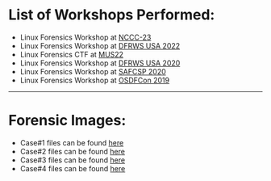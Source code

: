 # List of Workshops Performed:
- Linux Forensics Workshop at [NCCC-23](NCCC23)
- Linux Forensics Workshop at [DFRWS USA 2022](DFRWS_USA_2022)
- Linux Forensics CTF at [MUS22](MUS22)
- Linux Forensics Workshop at [DFRWS USA 2020](DFRWS_USA_2020)
- Linux Forensics Workshop at [SAFCSP 2020](SAFCSP_2020)
- Linux Forensics Workshop at [OSDFCon 2019](OSDFCon2019)

---
# Forensic Images:
- Case#1 files can be found [here](https://github.com/ashemery/LinuxForensics/tree/master/Workshops/Case1)
- Case#2 files can be found [here](https://github.com/ashemery/LinuxForensics/tree/master/Workshops/Case2)
- Case#3 files can be found [here](https://github.com/ashemery/LinuxForensics/tree/master/Workshops/Case3)
- Case#4 files can be found [here](https://github.com/ashemery/LinuxForensics/tree/master/Workshops/Case4)
